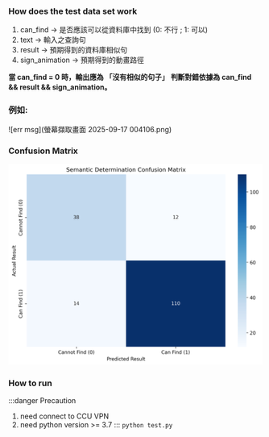 ### How does the test data set work
1. can_find -> 是否應該可以從資料庫中找到 (0: 不行 ; 1: 可以) 
2. text -> 輸入之查詢句
3. result -> 預期得到的資料庫相似句
4. sign_animation -> 預期得到的動畫路徑

**當 can_find = 0 時，輸出應為 「沒有相似的句子」**
**判斷對錯依據為 can_find && result && sign_animation。**
### 例如:
![err msg](螢幕擷取畫面 2025-09-17 004106.png)  

### Confusion Matrix
![](2nd\frontend_confusion_matrix_20250923_212534.png)  

### How to run

:::danger Precaution
1. need connect to CCU VPN
2. need python version >= 3.7
:::
```python test.py```